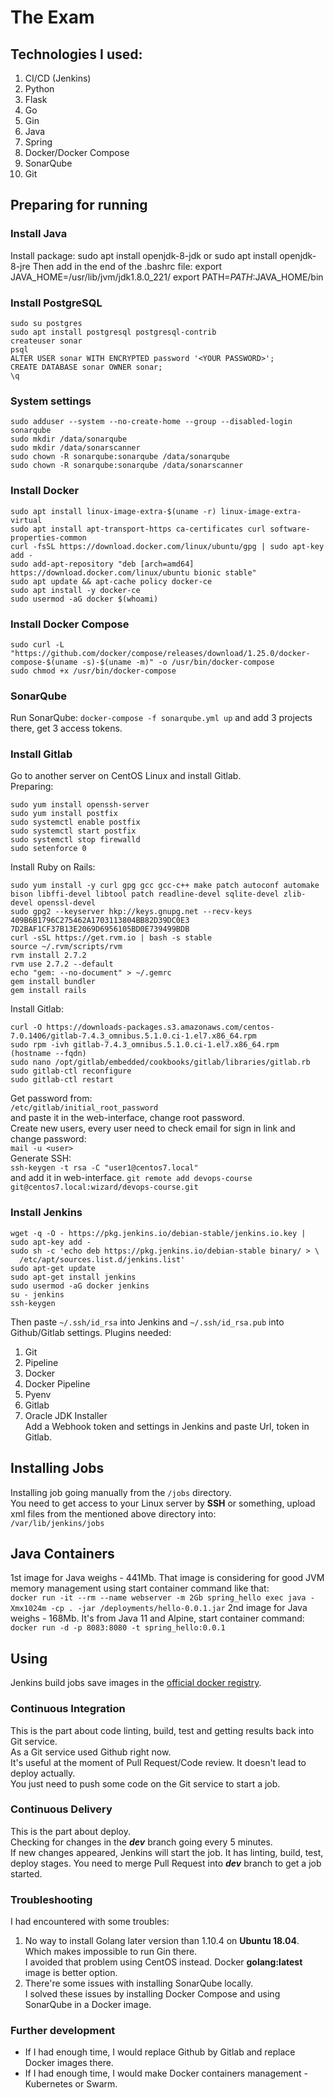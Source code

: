 # The Exam

## Technologies I used:
1. CI/CD (Jenkins)
2. Python
3. Flask
4. Go
5. Gin
6. Java
7. Spring
8. Docker/Docker Compose
9. SonarQube
10. Git

## Preparing for running

### Install Java
Install package:
    sudo apt install openjdk-8-jdk
    or
    sudo apt install openjdk-8-jre
Then add in the end of the .bashrc file:
    export JAVA_HOME=/usr/lib/jvm/jdk1.8.0_221/
    export PATH=$PATH:$JAVA_HOME/bin

### Install PostgreSQL
    sudo su postgres
    sudo apt install postgresql postgresql-contrib
    createuser sonar
    psql
    ALTER USER sonar WITH ENCRYPTED password '<YOUR PASSWORD>';
    CREATE DATABASE sonar OWNER sonar;
    \q

### System settings
    sudo adduser --system --no-create-home --group --disabled-login sonarqube
    sudo mkdir /data/sonarqube
    sudo mkdir /data/sonarscanner
	sudo chown -R sonarqube:sonarqube /data/sonarqube
	sudo chown -R sonarqube:sonarqube /data/sonarscanner

### Install Docker
    sudo apt install linux-image-extra-$(uname -r) linux-image-extra-virtual
    sudo apt install apt-transport-https ca-certificates curl software-properties-common
    curl -fsSL https://download.docker.com/linux/ubuntu/gpg | sudo apt-key add -
    sudo add-apt-repository "deb [arch=amd64] https://download.docker.com/linux/ubuntu bionic stable"
    sudo apt update && apt-cache policy docker-ce
    sudo apt install -y docker-ce
    sudo usermod -aG docker $(whoami)

### Install Docker Compose
    sudo curl -L "https://github.com/docker/compose/releases/download/1.25.0/docker-compose-$(uname -s)-$(uname -m)" -o /usr/bin/docker-compose
    sudo chmod +x /usr/bin/docker-compose
	
### SonarQube
Run SonarQube:
`docker-compose -f sonarqube.yml up`
and add 3 projects there, get 3 access tokens.

### Install Gitlab
Go to another server on CentOS Linux and install Gitlab.  
Preparing:

    sudo yum install openssh-server
    sudo yum install postfix
    sudo systemctl enable postfix
    sudo systemctl start postfix
    sudo systemctl stop firewalld
    sudo setenforce 0

Install Ruby on Rails:

    sudo yum install -y curl gpg gcc gcc-c++ make patch autoconf automake bison libffi-devel libtool patch readline-devel sqlite-devel zlib-devel openssl-devel
    sudo gpg2 --keyserver hkp://keys.gnupg.net --recv-keys 409B6B1796C275462A1703113804BB82D39DC0E3 7D2BAF1CF37B13E2069D6956105BD0E739499BDB
    curl -sSL https://get.rvm.io | bash -s stable
    source ~/.rvm/scripts/rvm
    rvm install 2.7.2
    rvm use 2.7.2 --default
    echo "gem: --no-document" > ~/.gemrc
    gem install bundler
    gem install rails

Install Gitlab:

    curl -O https://downloads-packages.s3.amazonaws.com/centos-7.0.1406/gitlab-7.4.3_omnibus.5.1.0.ci-1.el7.x86_64.rpm
    sudo rpm -ivh gitlab-7.4.3_omnibus.5.1.0.ci-1.el7.x86_64.rpm
    (hostname --fqdn)
    sudo nano /opt/gitlab/embedded/cookbooks/gitlab/libraries/gitlab.rb
    sudo gitlab-ctl reconfigure
    sudo gitlab-ctl restart
Get password from:  
`/etc/gitlab/initial_root_password`  
and paste it in the web-interface, change root password.  
Create new users, every user need to check email for sign in link and change password:  
`mail -u <user>`  
Generate SSH:  
`ssh-keygen -t rsa -C "user1@centos7.local"`  
and add it in web-interface.
`git remote add devops-course git@centos7.local:wizard/devops-course.git`

### Install Jenkins
    wget -q -O - https://pkg.jenkins.io/debian-stable/jenkins.io.key | sudo apt-key add -
    sudo sh -c 'echo deb https://pkg.jenkins.io/debian-stable binary/ > \
      /etc/apt/sources.list.d/jenkins.list'
    sudo apt-get update
    sudo apt-get install jenkins
    sudo usermod -aG docker jenkins
    su - jenkins
    ssh-keygen
Then paste `~/.ssh/id_rsa` into Jenkins and `~/.ssh/id_rsa.pub` into Github/Gitlab settings.
Plugins needed:
1. Git  
2. Pipeline  
3. Docker  
4. Docker Pipeline
5. Pyenv  
6. Gitlab  
7. Oracle JDK Installer  
Add a Webhook token and settings in Jenkins and paste Url, token in Gitlab.

## Installing Jobs
Installing job going manually from the `/jobs` directory.  
You need to get access to your Linux server by **SSH** or something, upload xml files from the mentioned above directory into:  
`/var/lib/jenkins/jobs`

## Java Containers
1st image for Java weighs - 441Mb. That image is considering for good JVM memory management using start container command like that:  
`docker run -it --rm --name webserver -m 2Gb spring_hello exec java -Xmx1024m -cp . -jar /deployments/hello-0.0.1.jar`
2nd image for Java weighs - 168Mb. It's from Java 11 and Alpine, start container command:  
`docker run -d -p 8083:8080 -t spring_hello:0.0.1`

## Using
Jenkins build jobs save images in the [official docker registry](http://hub.docker.com).

### Continuous Integration
This is the part about code linting, build, test and getting results back into Git service.  
As a Git service used Github right now.  
It's useful at the moment of Pull Request/Code review. It doesn't lead to deploy actually.  
You just need to push some code on the Git service to start a job.

### Continuous Delivery
This is the part about deploy.  
Checking for changes in the ***dev*** branch going every 5 minutes.  
If new changes appeared, Jenkins will start the job. It has linting, build, test, deploy stages.
You need to merge Pull Request into ***dev*** branch to get a job started.

### Troubleshooting
I had encountered with some troubles:  
1. No way to install Golang later version than 1.10.4 on **Ubuntu 18.04**. Which makes impossible to run Gin there.  
I avoided that problem using CentOS instead. Docker **golang:latest** image is better option.  
2. There're some issues with installing SonarQube locally.  
I solved these issues by installing Docker Compose and using SonarQube in a Docker image.  

### Further development
* If I had enough time, I would replace Github by Gitlab and replace Docker images there.  
* If I had enough time, I would make Docker containers management - Kubernetes or Swarm.